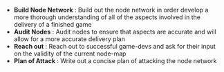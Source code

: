- **Build Node Network** :
  Build out the node network in order develop a more thorough understanding of all of the aspects involved in the delivery of a finished game
- **Audit Nodes** : Audit nodes to ensure that aspects are accurate and will allow for a more accurate delivery plan
- **Reach out** : Reach out to successful game-devs and ask for their input on the validity of the current node-map
- **Plan of Attack** : Write out a concise plan of attacking the node network